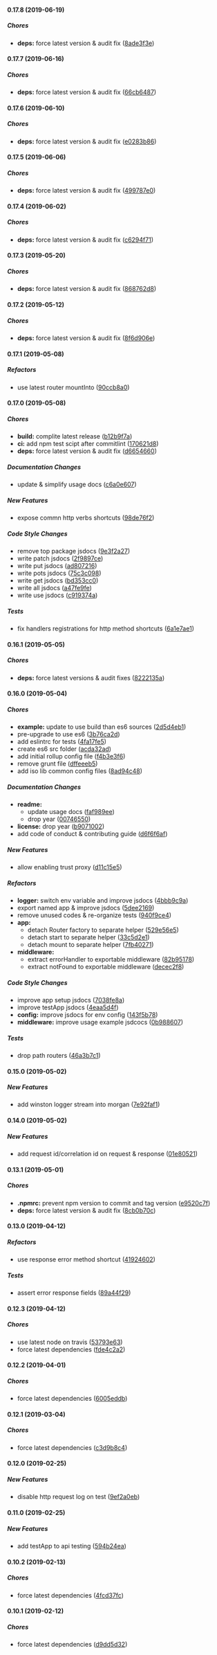 #### 0.17.8 (2019-06-19)

##### Chores

* **deps:**  force latest version & audit fix ([8ade3f3e](https://github.com/lykmapipo/express-common/commit/8ade3f3e9aa0da7e466fac18fe49c1a4d051ec6e))

#### 0.17.7 (2019-06-16)

##### Chores

* **deps:**  force latest version & audit fix ([66cb6487](https://github.com/lykmapipo/express-common/commit/66cb648715d4122e761904eab468284fd438a199))

#### 0.17.6 (2019-06-10)

##### Chores

* **deps:**  force latest version & audit fix ([e0283b86](https://github.com/lykmapipo/express-common/commit/e0283b8677aaae054083d082c7c4a113e1708bc9))

#### 0.17.5 (2019-06-06)

##### Chores

* **deps:**  force latest version & audit fix ([499787e0](https://github.com/lykmapipo/express-common/commit/499787e05e417b5c788fcb03dd9c99f77d45b270))

#### 0.17.4 (2019-06-02)

##### Chores

* **deps:**  force latest version & audit fix ([c6294f71](https://github.com/lykmapipo/express-common/commit/c6294f714eb03c2806cabf83beef6095fe2777e0))

#### 0.17.3 (2019-05-20)

##### Chores

* **deps:**  force latest version & audit fix ([868762d8](https://github.com/lykmapipo/express-common/commit/868762d89d20075227af37cd5b8bf59ba19ee000))

#### 0.17.2 (2019-05-12)

##### Chores

* **deps:**  force latest version & audit fix ([8f6d906e](https://github.com/lykmapipo/express-common/commit/8f6d906ee5444f5cccc10ff728a771a4c650a613))

#### 0.17.1 (2019-05-08)

##### Refactors

*  use latest router mountInto ([90ccb8a0](https://github.com/lykmapipo/express-common/commit/90ccb8a0e37e9a54e85a0ef8eb9b6fa4aac74bac))

#### 0.17.0 (2019-05-08)

##### Chores

* **build:**  complite latest release ([b12b9f7a](https://github.com/lykmapipo/express-common/commit/b12b9f7a953259b51b1f3ecf08dce823492be232))
* **ci:**  add npm test scipt after commitlint ([170621d8](https://github.com/lykmapipo/express-common/commit/170621d89e5f4bec1c13b0050e85c6052d2da20e))
* **deps:**  force latest version & audit fix ([d6654660](https://github.com/lykmapipo/express-common/commit/d6654660b1a6448b3b1d84551364bce32dcec2a7))

##### Documentation Changes

*  update & simplify usage docs ([c6a0e607](https://github.com/lykmapipo/express-common/commit/c6a0e6078d68a96ccabad8c46ebf3c17013bd7aa))

##### New Features

*  expose commn http verbs shortcuts ([98de76f2](https://github.com/lykmapipo/express-common/commit/98de76f2588dfc94eb4d1396415039a9e0663327))

##### Code Style Changes

*  remove top package jsdocs ([9e3f2a27](https://github.com/lykmapipo/express-common/commit/9e3f2a273e1f7ce0a1ace58caa2a733dfa83bc76))
*  write patch jsdocs ([2f9897ce](https://github.com/lykmapipo/express-common/commit/2f9897ce42f22287a2ba5bc7c7df0f7ddcbb6fef))
*  write put jsdocs ([ad807216](https://github.com/lykmapipo/express-common/commit/ad8072168bb25380937a5c53ec90f4372726ff45))
*  write pots jsdocs ([75c3c098](https://github.com/lykmapipo/express-common/commit/75c3c098f4ba337ba3a22d02c392812302d3b811))
*  write get jsdocs ([bd353cc0](https://github.com/lykmapipo/express-common/commit/bd353cc078d234a9281b540a07c0292fcbe4fea2))
*  write all jsdocs ([a47fe9fe](https://github.com/lykmapipo/express-common/commit/a47fe9fefca1c94b40040c508e0a5dcaa5cc8653))
*  write use jsdocs ([c919374a](https://github.com/lykmapipo/express-common/commit/c919374a2fc96becdf2716e563be750c669c85d1))

##### Tests

*  fix handlers registrations for http method shortcuts ([6a1e7ae1](https://github.com/lykmapipo/express-common/commit/6a1e7ae1e28ab9cd5885bd246cc1ad6c5f96973e))

#### 0.16.1 (2019-05-05)

##### Chores

* **deps:**  force latest versions & audit fixes ([8222135a](https://github.com/lykmapipo/express-common/commit/8222135a5a7a26700d90682570ad2fba0c00e711))

#### 0.16.0 (2019-05-04)

##### Chores

* **example:**  update to use build than es6 sources ([2d5d4eb1](https://github.com/lykmapipo/express-common/commit/2d5d4eb16864758c3f7b97e0ddfe71d0161d5c6c))
*  pre-upgrade to use es6 ([3b76ca2d](https://github.com/lykmapipo/express-common/commit/3b76ca2d02ff75889b18a670ea241faaeb23f4a3))
*  add eslintrc for tests ([4fa17fe5](https://github.com/lykmapipo/express-common/commit/4fa17fe547d52ef63e1197b4f16475c85893c2aa))
*  create es6 src folder ([acda32ad](https://github.com/lykmapipo/express-common/commit/acda32ade2f5df748cd73fd6bfc2065e9daa6ef4))
*  add initial rollup config file ([f4b3e3f6](https://github.com/lykmapipo/express-common/commit/f4b3e3f63ff108663c2b75b17237e333c147b28d))
*  remove grunt file ([dffeeeb5](https://github.com/lykmapipo/express-common/commit/dffeeeb537674ddd72bab2f323a8c8f474d89ceb))
*  add iso lib common config files ([8ad94c48](https://github.com/lykmapipo/express-common/commit/8ad94c4854092d3134964e3e724db499888882d6))

##### Documentation Changes

* **readme:**
  *  update usage docs ([faf989ee](https://github.com/lykmapipo/express-common/commit/faf989ee3638273ec23997064e6c22a01bf6a9d8))
  *  drop year ([00746550](https://github.com/lykmapipo/express-common/commit/00746550539f8eefdb0230fd9caa4936651c3a5f))
* **license:**  drop year ([b9071002](https://github.com/lykmapipo/express-common/commit/b9071002a237c6803954d8c32fc23ed04dab2fe6))
*  add code of conduct & contributing guide ([d6f6f6af](https://github.com/lykmapipo/express-common/commit/d6f6f6af2ccfa56874ff038be6612099f9de95b4))

##### New Features

*  allow enabling trust proxy ([d11c15e5](https://github.com/lykmapipo/express-common/commit/d11c15e5e0aad34ebfaa0b8d238f0850e0d42376))

##### Refactors

* **logger:**  switch env variable and improve jsdocs ([4bbb9c9a](https://github.com/lykmapipo/express-common/commit/4bbb9c9ad2c1716965f36cdd3c48d5c0c31d22b6))
*  export named app & improve jsdocs ([5dee2169](https://github.com/lykmapipo/express-common/commit/5dee2169fe3cd961da02603c845fbfb6473e3670))
*  remove unused codes & re-organize tests ([940f9ce4](https://github.com/lykmapipo/express-common/commit/940f9ce44b09de20f332543069393ad8b1c29138))
* **app:**
  *  detach Router factory to separate helper ([529e56e5](https://github.com/lykmapipo/express-common/commit/529e56e58ab58626fea2e4c2aac25aa9bdad44a3))
  *  detach start to separate helper ([33c5d2e1](https://github.com/lykmapipo/express-common/commit/33c5d2e183bf2ee829f0238008d1ae023734b3a2))
  *  detach mount to separate helper ([7fb40271](https://github.com/lykmapipo/express-common/commit/7fb40271443c4a8683b08c8aef0a22914ff8a5cc))
* **middleware:**
  *  extract errorHandler to exportable middleware ([82b95178](https://github.com/lykmapipo/express-common/commit/82b95178e349d8cb24283679d1ea00186487737b))
  *  extract notFound to exportable middleware ([decec2f8](https://github.com/lykmapipo/express-common/commit/decec2f822f07eabbd6311923744602c5aedf4bc))

##### Code Style Changes

*  improve app setup jsdocs ([7038fe8a](https://github.com/lykmapipo/express-common/commit/7038fe8a12e8a903e3f2df9fd21f84dfe3de829f))
*  improve testApp jsdocs ([4eaa5d4f](https://github.com/lykmapipo/express-common/commit/4eaa5d4f988f0457325563f9ea007f7fa4d4066b))
* **config:**  improve jsdocs for env config ([143f5b78](https://github.com/lykmapipo/express-common/commit/143f5b78ef584202f5f49c486fe3e2e01cad9fa8))
* **middleware:**  improve usage example jsdcocs ([0b988607](https://github.com/lykmapipo/express-common/commit/0b988607d0787cd7c9e29dee84262ff30a39de4b))

##### Tests

*  drop path routers ([46a3b7c1](https://github.com/lykmapipo/express-common/commit/46a3b7c100a21d42b1a5bf32588bdeff291a2134))

#### 0.15.0 (2019-05-02)

##### New Features

*  add winston logger stream into morgan ([7e92faf1](https://github.com/lykmapipo/express-common/commit/7e92faf197e82faa74081688c21dd6f2ed90199f))

#### 0.14.0 (2019-05-02)

##### New Features

*  add request id/correlation id on request & response ([01e80521](https://github.com/lykmapipo/express-common/commit/01e80521dbf687f5b20910a6ebef2c9a0e0cf9df))

#### 0.13.1 (2019-05-01)

##### Chores

* **.npmrc:**  prevent npm version to commit and tag version ([e9520c7f](https://github.com/lykmapipo/express-common/commit/e9520c7fff240e67c3de8865afe1083eadf514ff))
* **deps:**  force latest version & audit fix ([8cb0b70c](https://github.com/lykmapipo/express-common/commit/8cb0b70c5cc1c20dadce40dc1cd3b72d9336c389))

#### 0.13.0 (2019-04-12)

##### Refactors

*  use response error method shortcut ([41924602](https://github.com/lykmapipo/express-common/commit/41924602874e88aa479eac1cea2844e3693706e6))

##### Tests

*  assert error response fields ([89a44f29](https://github.com/lykmapipo/express-common/commit/89a44f297aa74ebde17dcf38fdd75d27c65aa32f))

#### 0.12.3 (2019-04-12)

##### Chores

*  use latest node on travis ([53793e63](https://github.com/lykmapipo/express-common/commit/53793e63f97b8eb8b21c4158052383eef68d23cd))
*  force latest dependencies ([fde4c2a2](https://github.com/lykmapipo/express-common/commit/fde4c2a25a8b21b2f2fd1b45858f49bf22300a5a))

#### 0.12.2 (2019-04-01)

##### Chores

*  force latest dependencies ([6005eddb](https://github.com/lykmapipo/express-common/commit/6005eddb45d11a461b2b083e41302c9ec1b440ff))

#### 0.12.1 (2019-03-04)

##### Chores

*  force latest dependencies ([c3d9b8c4](https://github.com/lykmapipo/express-common/commit/c3d9b8c49ebdea69aee6e5648b75509977727c5d))

#### 0.12.0 (2019-02-25)

##### New Features

*  disable http request log on test ([9ef2a0eb](https://github.com/lykmapipo/express-common/commit/9ef2a0ebaaa0b02250aa9c62b65c87966230b90e))

#### 0.11.0 (2019-02-25)

##### New Features

*  add testApp to api testing ([594b24ea](https://github.com/lykmapipo/express-common/commit/594b24ead5cf5eca6b11cde8322009cff797051e))

#### 0.10.2 (2019-02-13)

##### Chores

*  force latest dependencies ([4fcd37fc](https://github.com/lykmapipo/express-common/commit/4fcd37fcdcd5a5c5d9d6b5a667b086e677a73378))

#### 0.10.1 (2019-02-12)

##### Chores

*  force latest dependencies ([d9dd5d32](https://github.com/lykmapipo/express-common/commit/d9dd5d32d882123f3ceae2a3ff196a1e09adcd94))

